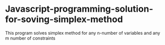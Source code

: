 # Javascript-programming-solution-for-soving-simplex-method
This program solves simplex method for any n-number of variables and any m number of constraints
